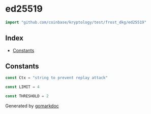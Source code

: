 <!-- Code generated by gomarkdoc. DO NOT EDIT -->

# ed25519

```go
import "github.com/coinbase/kryptology/test/frost_dkg/ed25519"
```

## Index

- [Constants](<#constants>)


## Constants

```go
const Ctx = "string to prevent replay attack"
```

```go
const LIMIT = 4
```

```go
const THRESHOLD = 2
```



Generated by [gomarkdoc](<https://github.com/princjef/gomarkdoc>)
